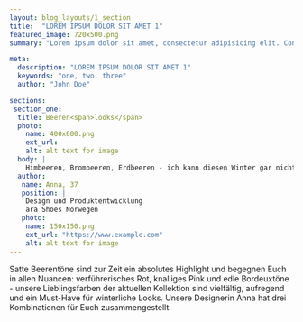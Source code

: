 ```yaml
---
layout: blog_layouts/1_section
title:  "LOREM IPSUM DOLOR SIT AMET 1"
featured_image: 720x500.png
summary: "Lorem ipsum dolor sit amet, consectetur adipisicing elit. Consequuntur, et!"

meta:
  description: "LOREM IPSUM DOLOR SIT AMET 1"
  keywords: "one, two, three"
  author: "John Doe"

sections:
 section_one:
  title: Beeren<span>looks</span>
  photo:
    name: 400x600.png
    ext_url: 
    alt: alt text for image
  body: |
    Himbeeren, Brombeeren, Erdbeeren - ich kann diesen Winter gar nicht genug kriegen von den bunten Früchten. Mein Tipp für lässige Looks: Color- Blocking - kombiniert die Farben in allen Facetten und schreckt auch vor wilden Kombinationen nicht zurück!
  author:
   name: Anna, 37
   position: |
    Design und Produktentwicklung
    ara Shoes Norwegen
   photo:
    name: 150x150.png
    ext_url: "https://www.example.com"
    alt: alt text for image
---
```


Satte Beerentöne sind zur Zeit ein absolutes Highlight und begegnen Euch in allen Nuancen: verführerisches Rot, knalliges Pink und edle Bordeuxtöne - unsere Lieblingsfarben der aktuellen Kollektion sind vielfältig, aufregend und ein Must-Have für winterliche Looks. Unsere Designerin Anna hat drei Kombinationen für Euch zusammengestellt.
